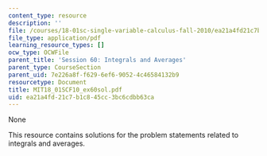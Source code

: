 ```yaml
---
content_type: resource
description: ''
file: /courses/18-01sc-single-variable-calculus-fall-2010/ea21a4fd21c7b1c845cc3bc6cdbb63ca_MIT18_01SCF10_ex60sol.pdf
file_type: application/pdf
learning_resource_types: []
ocw_type: OCWFile
parent_title: 'Session 60: Integrals and Averages'
parent_type: CourseSection
parent_uid: 7e226a8f-f629-6ef6-9052-4c46584132b9
resourcetype: Document
title: MIT18_01SCF10_ex60sol.pdf
uid: ea21a4fd-21c7-b1c8-45cc-3bc6cdbb63ca
---
```

None

This resource contains solutions for the problem statements related to integrals and averages.